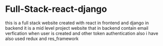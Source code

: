 # Full-Stack-react-django
this is a full stack website created with react in frontend and django in backend it is a mid level project website that in backend contain email verfication when user is created and other token authentication also i have also used redux and res_framework

